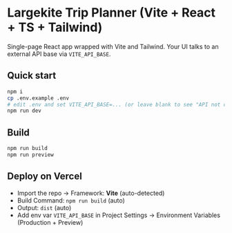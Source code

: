 
# Largekite Trip Planner (Vite + React + TS + Tailwind)

Single-page React app wrapped with Vite and Tailwind. Your UI talks to an external API base via `VITE_API_BASE`.

## Quick start
```bash
npm i
cp .env.example .env
# edit .env and set VITE_API_BASE=... (or leave blank to see "API not configured")
npm run dev
```

## Build
```bash
npm run build
npm run preview
```

## Deploy on Vercel
- Import the repo → Framework: **Vite** (auto-detected)
- Build Command: `npm run build` (auto)
- Output: `dist` (auto)
- Add env var `VITE_API_BASE` in Project Settings → Environment Variables (Production + Preview)

